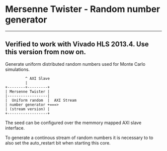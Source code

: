 Mersenne Twister - Random number generator
==========================================

---
Verified to work with Vivado HLS 2013.4. Use this version from now on.
---

Generate uniform distributed random numbers used for Monte Carlo simulations.


```
         ^ AXI Slave
         |         
+--------+---------+
| Mersenne Twister |
|------------------|
|  Uniform random  |  AXI Stream
| number generator +===>
| (stream version) |
+------------------+
```

The seed can be configured over the memmory mapped AXI slave interface.

To generate a continous stream of random numbers it is necessary to 
to also set the auto_restart bit when starting this core.
